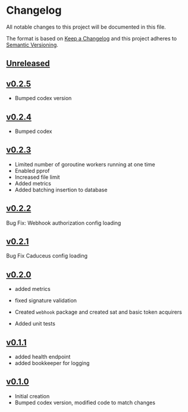 # Changelog
All notable changes to this project will be documented in this file.

The format is based on [Keep a Changelog](http://keepachangelog.com/en/1.0.0/)
and this project adheres to [Semantic Versioning](http://semver.org/spec/v2.0.0.html).

## [Unreleased]

## [v0.2.5]
 - Bumped codex version



## [v0.2.4]
 - Bumped codex



## [v0.2.3]
 - Limited number of goroutine workers running at one time
 - Enabled pprof
 - Increased file limit
 - Added metrics
 - Added batching insertion to database


## [v0.2.2]
Bug Fix: Webhook authorization config loading



## [v0.2.1]
Bug Fix Caduceus config loading




## [v0.2.0]
- added metrics
- fixed signature validation
- Created `webhook` package and created sat and basic token acquirers

- Added unit tests

## [v0.1.1]
- added health endpoint
- added bookkeeper for logging

## [v0.1.0]
- Initial creation
- Bumped codex version, modified code to match changes

[Unreleased]: https://github.com/Comcast/codex-svalinn/compare/v0.2.5...HEAD
[v0.2.5]: https://github.com/Comcast/codex-svalinn/compare/v0.2.4...v0.2.5
[v0.2.4]: https://github.com/Comcast/codex-svalinn/compare/v0.2.3...v0.2.4
[v0.2.3]: https://github.com/Comcast/codex-svalinn/compare/v0.2.2...v0.2.3
[v0.2.2]: https://github.com/Comcast/codex-svalinn/compare/v0.2.1...v0.2.2
[v0.2.1]: https://github.com/Comcast/codex-svalinn/compare/v0.2.0...v0.2.1
[v0.2.0]: https://github.com/Comcast/codex-svalinn/compare/v0.1.1...v0.2.0
[v0.1.1]: https://github.com/Comcast/codex-svalinn/compare/v0.1.0...v0.1.1
[v0.1.0]: https://github.com/Comcast/codex-svalinn/compare/0.0.0...v0.1.0
